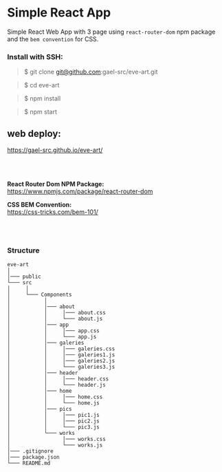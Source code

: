 # Simple React App

Simple React Web App with 3 page using `react-router-dom` npm package and the `bem convention` for CSS.

### Install with SSH:

> $ git clone git@github.com:gael-src/eve-art.git

> $ cd eve-art

> $ npm install

> $ npm start

## web deploy:

https://gael-src.github.io/eve-art/

</br>
</br>

**React Router Dom NPM Package:** </br>
https://www.npmjs.com/package/react-router-dom

**CSS BEM Convention:** </br>
https://css-tricks.com/bem-101/

</br>
</br>

### Structure

```
eve-art
│
│─── public
└─── src
│     │
│     └─── Components
│           │
│           │─── about
│           │     │─── about.css
│           │     └─── about.js
│           │─── app
│           │     │─── app.css
│           │     └─── app.js
│           │─── galeries
│           │     │─── galeries.css
│           │     │─── galeries1.js
│           │     │─── galeries2.js
│           │     └─── galeries3.js
│           │─── header
│           │     │─── header.css
│           │     └─── header.js
│           │─── home
│           │     │─── home.css
│           │     └─── home.js
│           │─── pics
│           │     │─── pic1.js
│           │     │─── pic2.js
│           │     └─── pic3.js
│           └─── works
│                 │─── works.css
│                 └─── works.js
│─── .gitignore
│─── package.json
└─── README.md
```
